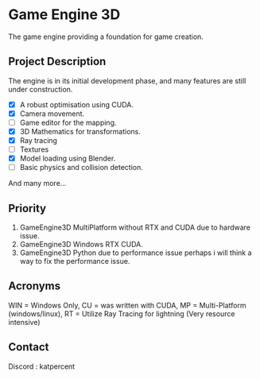 # Game Engine 3D

The game engine providing a foundation for game creation.

## Project Description

The engine is in its initial development phase, and many features are still under construction.

- [X] A robust optimisation using CUDA.
- [X] Camera movement.
- [ ] Game editor for the mapping.
- [X] 3D Mathematics for transformations.
- [X] Ray tracing
- [ ] Textures
- [X] Model loading using Blender.
- [ ] Basic physics and collision detection.

And many more...

## Priority

1. GameEngine3D MultiPlatform without RTX and CUDA due to hardware issue.
2. GameEngine3D Windows RTX CUDA.
3. GameEngine3D Python due to performance issue perhaps i will think a way to fix the performance issue.

## Acronyms

WIN = Windows Only,
CU = was written with CUDA,
MP = Multi-Platform (windows/linux),
RT = Utilize Ray Tracing for lightning (Very resource intensive)

## Contact

Discord : katpercent
